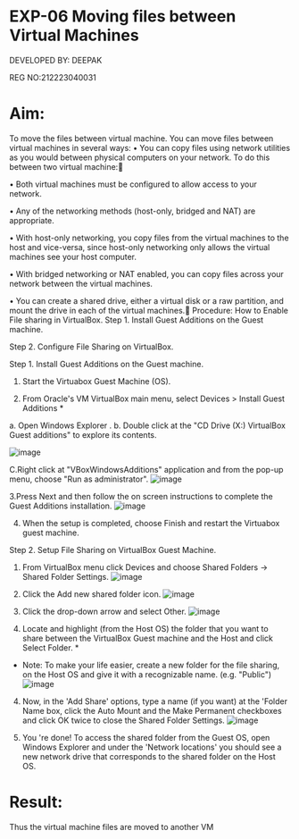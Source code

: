 # EXP-06 Moving files between Virtual Machines
DEVELOPED BY: DEEPAK 

REG NO:212223040031

# Aim:
To move the files between virtual machine.
 You can move files between virtual machines in several ways:
•	You can copy files using network utilities as you would between physical computers on your network. To do this between two virtual machine:

•	Both virtual machines must be configured to allow access to your network.

•	Any of the networking methods (host-only, bridged and NAT) are appropriate. 

•	With host-only networking, you copy files from the virtual machines to the host and vice-versa, since host-only networking only allows the virtual machines see your host computer.

•	With bridged networking or NAT enabled, you can copy files across your network between the virtual machines.

•	You can create a shared drive, either a virtual disk or a raw partition, and mount the drive in each of the virtual machines.
Procedure:
		How to Enable File sharing in VirtualBox. 
Step 1. Install Guest Additions on the Guest machine. 

Step 2. Configure File Sharing on VirtualBox. 
 
Step 1. Install Guest Additions on the Guest machine. 
1. Start the Virtuabox Guest Machine (OS).

2. From Oracle's VM VirtualBox main menu, select Devices > Install Guest Additions *

a.	Open Windows Explorer
                  . b. Double click at the "CD Drive (X:) VirtualBox Guest additions" to explore its contents.

![image](https://github.com/user-attachments/assets/5b2cba41-e911-4583-ba71-1c1de8fdde67)

C.Right click at "VBoxWindowsAdditions" application and from the pop-up menu, choose "Run as administrator".
 ![image](https://github.com/user-attachments/assets/a989b864-7d9d-47af-9ac0-26037f352760)



3.Press Next and then follow the on screen instructions to complete the Guest Additions installation.
![image](https://github.com/user-attachments/assets/df70b61f-137a-4f3a-a4bc-151761386944)

	 

4. When the setup is completed, choose Finish and restart the Virtuabox guest machine.
   
Step 2. Setup File Sharing on VirtualBox Guest Machine.
1. From VirtualBox menu click Devices and choose Shared Folders -> Shared Folder Settings.
![image](https://github.com/user-attachments/assets/844de900-4b87-405c-9afa-733d5e522141)


 

2. Click the Add new shared folder icon.
 ![image](https://github.com/user-attachments/assets/9a5c2ca2-e2ff-4914-8743-ff46cb04f8bc)


3. Click the drop-down arrow and select Other.
 ![image](https://github.com/user-attachments/assets/758a2a8b-a280-4284-8376-966e5ce72a76)


3.	Locate and highlight (from the Host OS) the folder that you want to share between the VirtualBox Guest machine and the Host and click Select Folder. *

* Note: To make your life easier, create a new folder for the file sharing, on the Host OS and give it with a recognizable name. (e.g. "Public")
 ![image](https://github.com/user-attachments/assets/b8003159-7cad-4c2b-aa67-f955dcf0f07c)


4.	Now, in the 'Add Share' options, type a name (if you want) at the 'Folder Name box, click the Auto Mount and the Make Permanent checkboxes and click OK twice to close the Shared Folder Settings.
 ![image](https://github.com/user-attachments/assets/94183b54-9a64-4276-b466-ceaae2cbc41b)


5.	You 're done! To access the shared folder from the Guest OS, open Windows Explorer and under the 'Network locations' you should see a new network drive that corresponds to the shared folder on the Host OS.



# Result:
Thus the virtual machine files are moved to another VM
